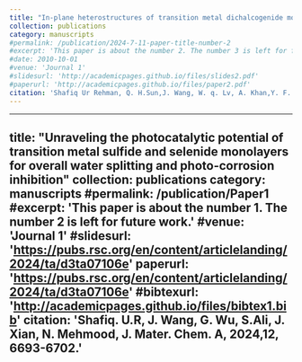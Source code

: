 ```yaml
---
title: "In-plane heterostructures of transition metal dichalcogenide monolayers with enhanced charge separation and effective overall water splitting"
collection: publications
category: manuscripts
#permalink: /publication/2024-7-11-paper-title-number-2
#excerpt: 'This paper is about the number 2. The number 3 is left for future work.'
#date: 2010-10-01
#venue: 'Journal 1'
#slidesurl: 'http://academicpages.github.io/files/slides2.pdf'
#paperurl: 'http://academicpages.github.io/files/paper2.pdf'
citation: 'Shafiq Ur Rehman, Q. H.Sun,J. Wang, W. q. Lv, A. Khan,Y. F. Liu, N. Mahmood, J. Xian, Int. j Hydrogen Energy, 80(2024)280–288'
---
```

---
title: "Unraveling the photocatalytic potential of transition metal sulfide and selenide monolayers for overall water splitting and photo-corrosion inhibition"
collection: publications
category: manuscripts
#permalink: /publication/Paper1
#excerpt: 'This paper is about the number 1. The number 2 is left for future work.'
#venue: 'Journal 1'
#slidesurl: 'https://pubs.rsc.org/en/content/articlelanding/2024/ta/d3ta07106e'
paperurl: 'https://pubs.rsc.org/en/content/articlelanding/2024/ta/d3ta07106e'
#bibtexurl: 'http://academicpages.github.io/files/bibtex1.bib'
citation: 'Shafiq. U.R, J. Wang, G. Wu, S.Ali, J. Xian, N. Mehmood, J. Mater. Chem. A, 2024,12, 6693-6702.'
---

